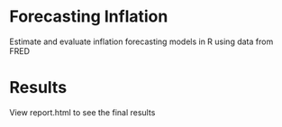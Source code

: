 # Forecasting Inflation
Estimate and evaluate inflation forecasting models in R using data from FRED

# Results
View report.html to see the final results